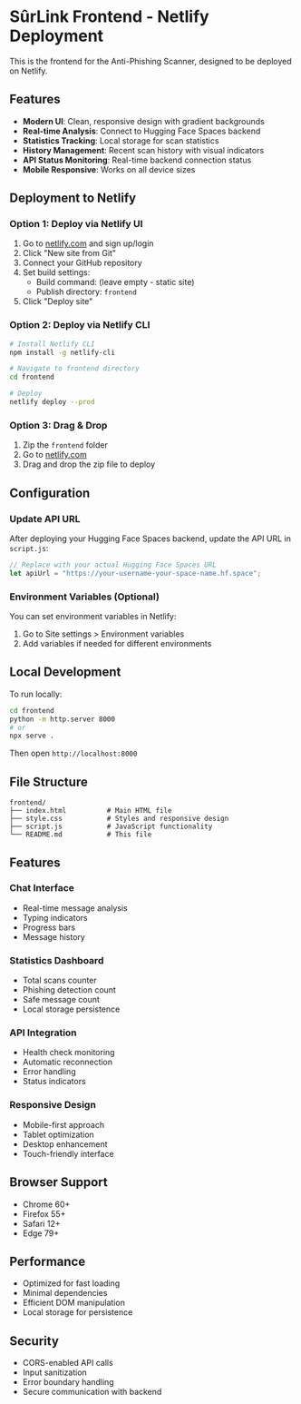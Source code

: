 # SûrLink Frontend - Netlify Deployment

This is the frontend for the Anti-Phishing Scanner, designed to be deployed on Netlify.

## Features

- **Modern UI**: Clean, responsive design with gradient backgrounds
- **Real-time Analysis**: Connect to Hugging Face Spaces backend
- **Statistics Tracking**: Local storage for scan statistics
- **History Management**: Recent scan history with visual indicators
- **API Status Monitoring**: Real-time backend connection status
- **Mobile Responsive**: Works on all device sizes

## Deployment to Netlify

### Option 1: Deploy via Netlify UI

1. Go to [netlify.com](https://netlify.com) and sign up/login
2. Click "New site from Git"
3. Connect your GitHub repository
4. Set build settings:
   - Build command: (leave empty - static site)
   - Publish directory: `frontend`
5. Click "Deploy site"

### Option 2: Deploy via Netlify CLI

```bash
# Install Netlify CLI
npm install -g netlify-cli

# Navigate to frontend directory
cd frontend

# Deploy
netlify deploy --prod
```

### Option 3: Drag & Drop

1. Zip the `frontend` folder
2. Go to [netlify.com](https://netlify.com)
3. Drag and drop the zip file to deploy

## Configuration

### Update API URL

After deploying your Hugging Face Spaces backend, update the API URL in `script.js`:

```javascript
// Replace with your actual Hugging Face Spaces URL
let apiUrl = "https://your-username-your-space-name.hf.space";
```

### Environment Variables (Optional)

You can set environment variables in Netlify:

1. Go to Site settings > Environment variables
2. Add variables if needed for different environments

## Local Development

To run locally:

```bash
cd frontend
python -m http.server 8000
# or
npx serve .
```

Then open `http://localhost:8000`

## File Structure

```
frontend/
├── index.html          # Main HTML file
├── style.css           # Styles and responsive design
├── script.js           # JavaScript functionality
└── README.md           # This file
```

## Features

### Chat Interface
- Real-time message analysis
- Typing indicators
- Progress bars
- Message history

### Statistics Dashboard
- Total scans counter
- Phishing detection count
- Safe message count
- Local storage persistence

### API Integration
- Health check monitoring
- Automatic reconnection
- Error handling
- Status indicators

### Responsive Design
- Mobile-first approach
- Tablet optimization
- Desktop enhancement
- Touch-friendly interface

## Browser Support

- Chrome 60+
- Firefox 55+
- Safari 12+
- Edge 79+

## Performance

- Optimized for fast loading
- Minimal dependencies
- Efficient DOM manipulation
- Local storage for persistence

## Security

- CORS-enabled API calls
- Input sanitization
- Error boundary handling
- Secure communication with backend 